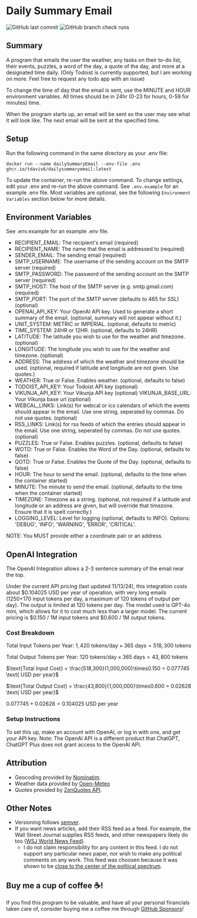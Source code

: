 # Daily Summary Email
![GitHub last commit](https://img.shields.io/github/last-commit/tdavis6/dailySummaryEmail)
![GitHub branch check runs](https://img.shields.io/github/check-runs/tdavis6/dailySummaryEmail/main)

## Summary
A program that emails the user the weather, any tasks on their to-do list, their events, puzzles, a word of the day, a
quote of the day, and more at a designated time daily.
(Only Todoist is currently supported, 
but I am working on more. Feel free to request any todo app with an issue)

To change the time of day that the email is sent, use the MINUTE and HOUR environment variables. 
All times should be in 24hr (0-23 for hours, 0-59 for minutes) time.

When the program starts up, an email will be sent so the user may see what it will look like. The next email will be 
sent at the specified time.

## Setup
Run the following command in the same directory as your .env file:
```
docker run --name dailySummaryEmail --env-file .env ghcr.io/tdavis6/dailysummaryemail:latest
```

To update the container, re-run the above command. To change settings, edit your .env
and re-run the above command. See `.env.example` for an example .env file. Most variables are optional,
see the following `Environment Variables` section below for more details.

## Environment Variables
See .env.example for an example .env file.
- RECIPIENT_EMAIL: The recipient's email (required)
- RECIPIENT_NAME: The name that the email is addressed to (required)
- SENDER_EMAIL: The sending email (required)
- SMTP_USERNAME: The username of the sending account on the SMTP server (required)
- SMTP_PASSWORD: The password of the sending account on the SMTP server (required)
- SMTP_HOST: The host of the SMTP server (e.g. smtp.gmail.com) (required)
- SMTP_PORT: The port of the SMTP server (defaults to 465 for SSL) (optional)
- OPENAI_API_KEY: Your OpenAI API key. Used to generate a short summary of the email. (optional, summary will not appear without it.)
- UNIT_SYSTEM: METRIC or IMPERIAL. (optional, defaults to metric)
- TIME_SYSTEM: 24HR or 12HR. (optional, defaults to 24HR)
- LATITUDE: The latitude you wish to use for the weather and timezone. (optional)
- LONGITUDE: The longitude you wish to use for the weather and timezone. (optional)
- ADDRESS: The address of which the weather and timezone should be used. (optional, required if latitude and longitude
  are not given. Use quotes.)
- WEATHER: True or False. Enables weather. (optional, defaults to false)
- TODOIST_API_KEY: Your Todoist API key (optional)
- VIKUNJA_API_KEY: Your Vikunja API key (optional)
  VIKUNJA_BASE_URL: Your Vikunja base url (optional)
- WEBCAL_LINKS: Link(s) for webcal or ics calendars of which the events should appear in the email. Use one string, seperated by commas. Do not use quotes. (optional)
- RSS_LINKS: Link(s) for rss feeds of which the entries should appear in the email. Use one string, seperated by commas. Do not use quotes. (optional)
- PUZZLES: True or False. Enables puzzles. (optional, defaults to false)
- WOTD: True or False. Enables the Word of the Day. (optional, defaults to false)
- QOTD: True or False. Enables the Quote of the Day. (optional, defaults to false)
- HOUR: The hour to send the email. (optional, defaults to the time when the container started)
- MINUTE: The minute to send the email. (optional, defaults to the time when the container started)
- TIMEZONE: Timezone as a string. (optional, not required if a latitude and longitude or an address are given, but will override that timezone. Ensure that it is spelt correctly.)
- LOGGING_LEVEL: Level for logging (optional, defaults to INFO). Options: 'DEBUG', 'INFO', 'WARNING', 'ERROR', 'CRITICAL'.

NOTE: You MUST provide either a coordinate pair or an address.

## OpenAI Integration
The OpenAI Integration allows a 2-3 sentence summary of the email near the top. 

Under the current API pricing (last updated 11/13/24), this integration costs about \$0.104025 USD per year of operation,
with very long emails (1250+170 input tokens per day, a maximum of 120 tokens of output per day). The output is limited at 120 
tokens per day. The model used is GPT-4o mini, which allows for it to cost much less than a larger model. The current pricing 
is $0.150 / 1M input tokens and \$0.600 / 1M output tokens.

### Cost Breakdown
$\text{Total Input Tokens per Year: } 1,420 \text{ tokens/day} \times 365 \text{ days} = 518,300 \text{ tokens}$

$\text{Total Output Tokens per Year: } 120 \text{ tokens/day} \times 365 \text{ days} = 43,800 \text{ tokens}$

$\text{Total Input Cost} = \frac{518,300}{1,000,000}\times0.150 = 0.077745 \text{ USD per year}$

$\text{Total Output Cost} = \frac{43,800}{1,000,000}\times0.600 = 0.02628 \text{ USD per year}$

$0.077745+0.02628=0.104025 \text{ USD per year}$

### Setup Instructions
To set this up, make an account with OpenAI, or log in with one, and get your API key. Note: The OpenAI API is a different
product that ChatGPT, ChatGPT Plus does not grant access to the OpenAI API.

## Attribution
- Geocoding provided by [Nominatim](https://nominatim.org/).
- Weather data provided by [Open-Meteo](https://open-meteo.com/)
- Quotes provided by [ZenQuotes API](https://zenquotes.io/).

## Other Notes
- Versioning follows [semver](https://semver.org).
- If you want news articles, add their RSS feed as a feed. For example, the Wall Street Journal supplies RSS feeds, and 
other newspapers likely do too ([WSJ World News Feed](https://feeds.content.dowjones.io/public/rss/RSSWorldNews)).
  - I do not claim responsibility for any content in this feed. I do not support any particular news paper, nor wish to make any
political comments on any work. This feed was choosen because it was shown to be [close to the center of the political spectrum](https://www.allsides.com/news-source/wall-street-journal-media-bias).

## Buy me a cup of coffee ☕️!
If you find this program to be valuable, and have all your personal financials taken care of, 
consider buying me a coffee me through [GitHub Sponsors](https://github.com/sponsors/tdavis6)!
